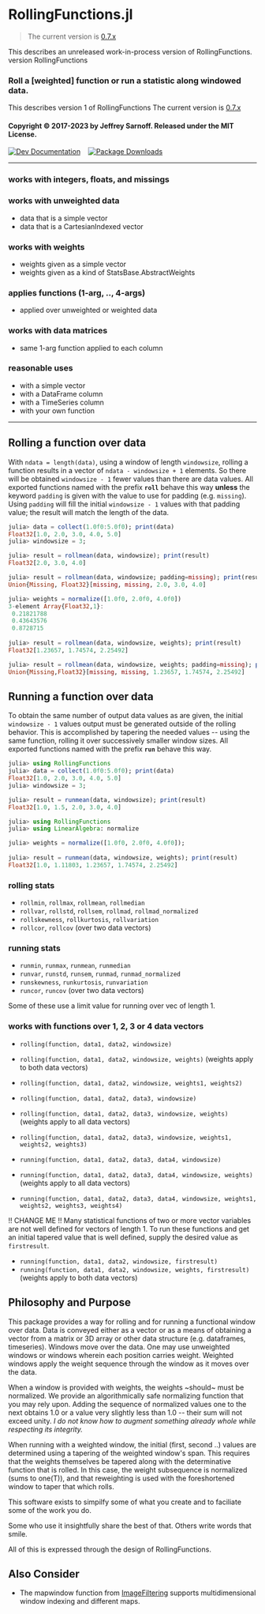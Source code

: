 # RollingFunctions.jl

> The current version is [0.7.x](https://github.com/JeffreySarnoff/RollingFunctions.jl/tree/v0.7.0)

This describes an unreleased work-in-process version of RollingFunctions.
version RollingFunctions

### Roll a [weighted] function or run a statistic along windowed data.

This describes version 1 of RollingFunctions
The current version is [0.7.x](https://github.com/JeffreySarnoff/RollingFunctions.jl/tree/v0.7.0)


#### Copyright © 2017-2023 by Jeffrey Sarnoff.  Released under the MIT License.


[![Dev Documentation](https://img.shields.io/badge/docs-stable-blue.svg)](https://JeffreySarnoff.github.io/RollingFunctions.jl/dev)&nbsp;&nbsp;&nbsp;
[![Package Downloads](https://shields.io/endpoint?url=https://pkgs.genieframework.com/api/v1/badge/RollingFunctions)](https://pkgs.genieframework.com?packages=RollingFunctions&startdate=2015-12-30&enddate=2040-12-31)

-----
### works with integers, floats, and missings

### works with unweighted data
- data that is a simple vector
- data that is a CartesianIndexed vector

### works with weights
- weights given as a simple vector
- weights given as a kind of StatsBase.AbstractWeights

### applies functions (1-arg, .., 4-args)
- applied over unweighted or weighted data

### works with data matrices
- same 1-arg function applied to each column

### reasonable uses
- with a simple vector
- with a DataFrame column
- with a TimeSeries column
- with your own function

---------

## Rolling a function over data

With `ndata = length(data)`, using a window of length `windowsize`, rolling a function results in a vector of `ndata - windowsize + 1` elements.  So there will be obtained `windowsize - 1` fewer values than there are data values. All exported functions named with the prefix __`roll`__ behave this way **unless** the keyword `padding` is given with the value to use for padding (e.g. `missing`).  Using `padding` will fill the initial `windowsize - 1` values with that padding value; the result will match the length of the data.

```julia
julia> data = collect(1.0f0:5.0f0); print(data)
Float32[1.0, 2.0, 3.0, 4.0, 5.0]
julia> windowsize = 3;

julia> result = rollmean(data, windowsize); print(result)
Float32[2.0, 3.0, 4.0]

julia> result = rollmean(data, windowsize; padding=missing); print(result)
Union{Missing, Float32}[missing, missing, 2.0, 3.0, 4.0]
```

```julia
julia> weights = normalize([1.0f0, 2.0f0, 4.0f0])
3-element Array{Float32,1}:
 0.21821788
 0.43643576
 0.8728715 
 
julia> result = rollmean(data, windowsize, weights); print(result)
Float32[1.23657, 1.74574, 2.25492]

julia> result = rollmean(data, windowsize, weights; padding=missing); print(result)
Union{Missing,Float32}[missing, missing, 1.23657, 1.74574, 2.25492]
```

## Running a function over data

To obtain the same number of output data values as are given, the initial `windowsize - 1` values output must be generated outside of the rolling behavior.  This is accomplished by tapering the needed values -- using the same function, rolling it over successively smaller window sizes.  All exported functions named with the prefix __`run`__ behave this way.

```julia
julia> using RollingFunctions
julia> data = collect(1.0f0:5.0f0); print(data)
Float32[1.0, 2.0, 3.0, 4.0, 5.0]
julia> windowsize = 3;

julia> result = runmean(data, windowsize); print(result)
Float32[1.0, 1.5, 2.0, 3.0, 4.0]
```

```julia
julia> using RollingFunctions
julia> using LinearAlgebra: normalize

julia> weights = normalize([1.0f0, 2.0f0, 4.0f0]);
 
julia> result = runmean(data, windowsize, weights); print(result)
Float32[1.0, 1.11803, 1.23657, 1.74574, 2.25492]
```

### rolling stats
- `rollmin`, `rollmax`, `rollmean`, `rollmedian`
- `rollvar`, `rollstd`, `rollsem`, `rollmad`, `rollmad_normalized`
- `rollskewness`, `rollkurtosis`, `rollvariation`
- `rollcor`, `rollcov` (over two data vectors)

### running stats
- `runmin`, `runmax`, `runmean`, `runmedian`
- `runvar`, `runstd`, `runsem`, `runmad`, `runmad_normalized`
- `runskewness`, `runkurtosis`, `runvariation`
- `runcor`, `runcov` (over two data vectors)

Some of these use a limit value for running over vec of length 1.

### works with functions over 1, 2, 3 or 4 data vectors
- `rolling(function, data1, data2, windowsize)`
- `rolling(function, data1, data2, windowsize, weights)`  (weights apply to both data vectors)
- `rolling(function, data1, data2, windowsize, weights1, weights2)`

- `rolling(function, data1, data2, data3, windowsize)`
- `rolling(function, data1, data2, data3, windowsize, weights)`  (weights apply to all data vectors)
- `rolling(function, data1, data2, data3, windowsize, weights1, weights2, weights3)`

- `running(function, data1, data2, data3, data4, windowsize)`
- `running(function, data1, data2, data3, data4, windowsize, weights)`  (weights apply to all data vectors)
- `running(function, data1, data2, data3, data4, windowsize, weights1, weights2, weights3, weights4)`

!! CHANGE ME !!
Many statistical functions of two or more vector variables are not well defined for vectors of length 1. 
To run these functions and get an initial tapered value that is well defined, supply the desired value as `firstresult`.

- `running(function, data1, data2, windowsize, firstresult)`
- `running(function, data1, data2, windowsize, weights, firstresult)`  (weights apply to both data vectors)

## Philosophy and Purpose

This package provides a way for rolling and for running a functional window over data.  Data is conveyed either as a vector or as a means of obtaining a vector from a matrix or 3D array or other data structure (e.g. dataframes, timeseries).  Windows move over the data.  One may use unweighted windows or windows wherein each position carries weight. Weighted windows apply the weight sequence through the window as it moves over the data.

When a window is provided with weights, the weights ~should~ must be normalized. We provide an algorithmically safe normalizing function that you may rely upon. Adding the sequence of normalized values one to the next obtains 1.0 or a value very slightly less than 1.0 -- their sum will not exceed unity.
_I do not know how to augment something already whole while respecting its integrity._

When running with a weighted window, the initial (first, second ..) values are determined using a tapering of the weighted window's span.  This requires that the weights themselves be tapered along with the determinative function that is rolled.  In this case, the weight subsequence is normalized (sums to one(T)), and that reweighting is used with the foreshortened window to taper that which rolls.

This software exists to simpilfy some of what you create and to faciliate some of the work you do. 

Some who use it insightfully share the best of that. Others write words that smile. 

All of this is expressed through the design of RollingFunctions.



## Also Consider

 - The mapwindow function from [ImageFiltering](https://github.com/JuliaImages/ImageFiltering.jl)
    supports multidimensional window indexing and different maps.
    
